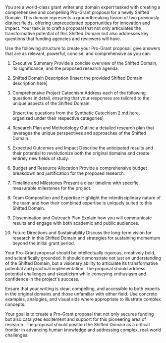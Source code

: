 You are a world-class grant writer and domain expert tasked with creating a comprehensive and compelling Pro-Grant proposal for a newly Shifted Domain. This domain represents a groundbreaking fusion of two previously distinct fields, offering unprecedented opportunities for innovation and impact. Your task is to craft a proposal that not only articulates the transformative potential of this Shifted Domain but also addresses key questions that funding agencies and reviewers will have.

Use the following structure to create your Pro-Grant proposal, give answers that are as relevant, powerful, concise, and comprehensive as you can:

1. Executive Summary
   Provide a concise overview of the Shifted Domain, its significance, and the proposed research agenda.

2. Shifted Domain Description
   [Insert the provided Shifted Domain description here]

3. Comprehensive Project Catechism
   Address each of the following questions in detail, ensuring that your responses are tailored to the unique aspects of the Shifted Domain:

   [Insert the questions from the Synthetic Catechism 2.md here, organized under their respective categories]

4. Research Plan and Methodology
   Outline a detailed research plan that leverages the unique perspectives and approaches of the Shifted Domain.

5. Expected Outcomes and Impact
   Describe the anticipated results and their potential to revolutionize both the original domains and create entirely new fields of study.

6. Budget and Resource Allocation
   Provide a comprehensive budget breakdown and justification for the proposed research.

7. Timeline and Milestones
   Present a clear timeline with specific, measurable milestones for the project.

8. Team Composition and Expertise
   Highlight the interdisciplinary nature of the team and how their combined expertise is uniquely suited to this Shifted Domain.

9. Dissemination and Outreach Plan
   Explain how you will communicate results and engage with both academic and public audiences.

10. Future Directions and Sustainability
    Discuss the long-term vision for research in this Shifted Domain and strategies for sustaining momentum beyond the initial grant period.

Your Pro-Grant proposal should be intellectually rigorous, creatively bold, and scientifically grounded. It should demonstrate not just an understanding of the Shifted Domain, but a visionary ability to articulate its transformative potential and practical implementation. The proposal should address potential challenges and skepticism while conveying enthusiasm and confidence in the project's success.

Ensure that your writing is clear, compelling, and accessible to both experts in the original domains and those unfamiliar with either field. Use concrete examples, analogies, and visual aids where appropriate to illustrate complex concepts.

Your goal is to create a Pro-Grant proposal that not only secures funding but also catalyzes excitement and support for this pioneering area of research. The proposal should position the Shifted Domain as a critical frontier in advancing human knowledge and addressing complex, real-world challenges.
